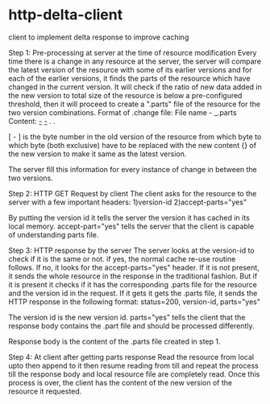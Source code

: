 # http-delta-client
client to implement delta response to improve caching

Step 1: Pre-processing at server at the time of resource modification
Every time there is a change in any resource at the server, the server will compare the latest version of the resource with some of its earlier versions and for each of the earlier versions, it finds the parts of the resource which have changed in the current version. It will check if the ratio of new data added in the new version to total size of the resource is below a pre-configured threshold, then it will proceed to create a ".parts" file of the resource for the two version combinations.
Format of .change file:
File name - <resource name>_<old version id>.parts
Content:
[<byte start1>-<byte end1>](<size of content1>)<content1>
[<byte start2>-<byte end2>](<size of content2>)<content2>
.
.

[<byte start1> - <byte end1>] is the byte number in the old version of the resource from which byte to which byte (both exclusive) have to be replaced with the new content {<content1>} of the new version to make it same as the latest version.

The server fill this information for every instance of change in between the two versions.

Step 2: HTTP GET Request by client
The client asks for the resource to the server with a few important headers:
1)version-id
2)accept-parts="yes"

By putting the version id it tells the server the version it has cached in its local memory. accept-part="yes" tells the server that the client is capable of understanding parts file.

Step 3: HTTP response by the server
The server looks at the version-id to check if it is the same or not.
if yes, the normal cache re-use routine follows.
If no, it looks for the accept-parts="yes" header. If it is not present, it sends the whole resource in the response in the traditional fashion.
But if it is present it checks if it has the corresponding .parts file for the resource and the version id in the request.
If it gets it gets the .parts file, it sends the HTTP response in the following format:
status=200,
version-id,
parts="yes"

The version id is the new version id. parts="yes" tells the client that the response body contains the .part file and should be processed differently.

Response body is the content of the .parts file created in step 1.

Step 4: At client after getting parts response
Read the resource from local upto <byte start1> then append <content1> to it then resume reading from <byte end1> till <byte start2> and repeat the process till the response body and local resource file are completely read. Once this process is over, the client has the content of the new version of the resource it requested.
